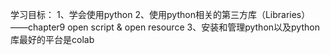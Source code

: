 学习目标：
1、学会使用python
2、使用python相关的第三方库（Libraries）——chapter9 open script & open resource
3、安装和管理python以及python库最好的平台是colab

